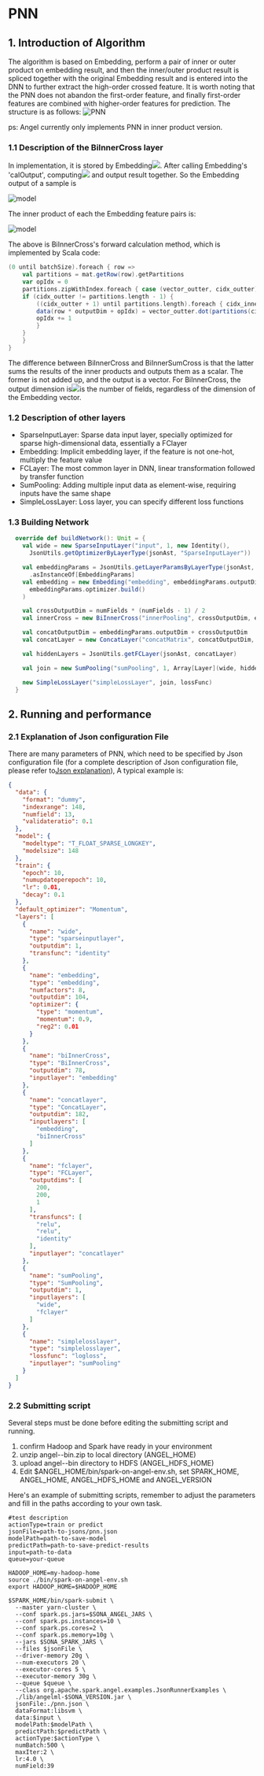 # PNN

## 1. Introduction of Algorithm
The algorithm is based on Embedding, perform a pair of inner or outer product on embedding result, and then the inner/outer product result is spliced together with the original Embedding result and is entered into the DNN to further extract the high-order crossed feature. It is worth noting that the PNN does not abandon the first-order feature, and finally first-order features are combined with higher-order features for prediction. The structure is as follows:
![PNN](../imgs/pnn.png)

ps: Angel currently only implements PNN in inner product version.

### 1.1 Description of the BiInnerCross layer
In implementation, it is stored by Embedding![](http://latex.codecogs.com/png.latex?\bold{v}_i). After calling Embedding's 'calOutput', computing![](http://latex.codecogs.com/png.latex?x_i\bold{v}_i) and output result together. So the Embedding output of a sample is 

![model](http://latex.codecogs.com/png.latex?\dpi{150}(x_1\bold{v}_1,x_2\bold{v}_2,x_3\bold{v}_3,\cdots,x_k\bold{v}_k)=(\bold{u}_1,\bold{u}_2,\bold{u}_3,\cdots,\bold{u}_k))

The inner product of each the Embedding feature pairs is:

![model](http://latex.codecogs.com/png.latex?\dpi{150}(\bold{u}_1^T\bold{u}_2,\bold{u}_1^T\bold{u}_3,\bold{u}_1^T\bold{u}_4,\cdots,\bold{u}_{k-1}^T\bold{u}_k))

The above is BiInnerCross's forward calculation method, which is implemented by Scala code:

```scala
(0 until batchSize).foreach { row =>
    val partitions = mat.getRow(row).getPartitions
    var opIdx = 0
    partitions.zipWithIndex.foreach { case (vector_outter, cidx_outter) =>
    if (cidx_outter != partitions.length - 1) {
        ((cidx_outter + 1) until partitions.length).foreach { cidx_inner =>
        data(row * outputDim + opIdx) = vector_outter.dot(partitions(cidx_inner))
        opIdx += 1
        }
    }
    }
}
```
The difference between BiInnerCross and BiInnerSumCross is that the latter sums the results of the inner products and outputs them as a scalar. The former is not added up, and the output is a vector. For BiInnerCross, the output dimension is![](http://latex.codecogs.com/png.latex?\dpi{80}C_k^2,k)is the number of fields, regardless of the dimension of the Embedding vector.

### 1.2 Description of other layers
- SparseInputLayer: Sparse data input layer, specially optimized for sparse high-dimensional data, essentially a FClayer
- Embedding: Implicit embedding layer, if the feature is not one-hot, multiply the feature value
- FCLayer: The most common layer in DNN, linear transformation followed by transfer function
- SumPooling: Adding multiple input data as element-wise, requiring inputs have the same shape
- SimpleLossLayer: Loss layer, you can specify different loss functions

### 1.3 Building Network
```scala
  override def buildNetwork(): Unit = {
    val wide = new SparseInputLayer("input", 1, new Identity(),
      JsonUtils.getOptimizerByLayerType(jsonAst, "SparseInputLayer"))

    val embeddingParams = JsonUtils.getLayerParamsByLayerType(jsonAst, "Embedding")
      .asInstanceOf[EmbeddingParams]
    val embedding = new Embedding("embedding", embeddingParams.outputDim, embeddingParams.numFactors,
      embeddingParams.optimizer.build()
    )

    val crossOutputDim = numFields * (numFields - 1) / 2
    val innerCross = new BiInnerCross("innerPooling", crossOutputDim, embedding)

    val concatOutputDim = embeddingParams.outputDim + crossOutputDim
    val concatLayer = new ConcatLayer("concatMatrix", concatOutputDim, Array[Layer](embedding, innerCross))

    val hiddenLayers = JsonUtils.getFCLayer(jsonAst, concatLayer)

    val join = new SumPooling("sumPooling", 1, Array[Layer](wide, hiddenLayers))

    new SimpleLossLayer("simpleLossLayer", join, lossFunc)
  }
```

## 2.  Running and performance
### 2.1 Explanation of Json configuration File
There are many parameters of PNN, which need to be specified by Json configuration file (for a complete description of Json configuration file, please refer to[Json explanation](../basic/json_conf_en.md)), A typical example is:
```json
{
  "data": {
    "format": "dummy",
    "indexrange": 148,
    "numfield": 13,
    "validateratio": 0.1
  },
  "model": {
    "modeltype": "T_FLOAT_SPARSE_LONGKEY",
    "modelsize": 148
  },
  "train": {
    "epoch": 10,
    "numupdateperepoch": 10,
    "lr": 0.01,
    "decay": 0.1
  },
  "default_optimizer": "Momentum",
  "layers": [
    {
      "name": "wide",
      "type": "sparseinputlayer",
      "outputdim": 1,
      "transfunc": "identity"
    },
    {
      "name": "embedding",
      "type": "embedding",
      "numfactors": 8,
      "outputdim": 104,
      "optimizer": {
        "type": "momentum",
        "momentum": 0.9,
        "reg2": 0.01
      }
    },
    {
      "name": "biInnerCross",
      "type": "BiInnerCross",
      "outputdim": 78,
      "inputlayer": "embedding"
    },
    {
      "name": "concatlayer",
      "type": "ConcatLayer",
      "outputdim": 182,
      "inputlayers": [
        "embedding",
        "biInnerCross"
      ]
    },
    {
      "name": "fclayer",
      "type": "FCLayer",
      "outputdims": [
        200,
        200,
        1
      ],
      "transfuncs": [
        "relu",
        "relu",
        "identity"
      ],
      "inputlayer": "concatlayer"
    },
    {
      "name": "sumPooling",
      "type": "SumPooling",
      "outputdim": 1,
      "inputlayers": [
        "wide",
        "fclayer"
      ]
    },
    {
      "name": "simplelosslayer",
      "type": "simplelosslayer",
      "lossfunc": "logloss",
      "inputlayer": "sumPooling"
    }
  ]
}

```

### 2.2 Submitting script

Several steps must be done before editing the submitting script and running.

1. confirm Hadoop and Spark have ready in your environment
2. unzip angel-<version>-bin.zip to local directory (ANGEL_HOME)
3. upload angel-<version>-bin directory to HDFS (ANGEL_HDFS_HOME)
4. Edit $ANGEL_HOME/bin/spark-on-angel-env.sh, set SPARK_HOME, ANGEL_HOME, ANGEL_HDFS_HOME and ANGEL_VERSION

Here's an example of submitting scripts, remember to adjust the parameters and fill in the paths according to your own task.

```
#test description
actionType=train or predict
jsonFile=path-to-jsons/pnn.json
modelPath=path-to-save-model
predictPath=path-to-save-predict-results
input=path-to-data
queue=your-queue

HADOOP_HOME=my-hadoop-home
source ./bin/spark-on-angel-env.sh
export HADOOP_HOME=$HADOOP_HOME

$SPARK_HOME/bin/spark-submit \
  --master yarn-cluster \
  --conf spark.ps.jars=$SONA_ANGEL_JARS \
  --conf spark.ps.instances=10 \
  --conf spark.ps.cores=2 \
  --conf spark.ps.memory=10g \
  --jars $SONA_SPARK_JARS \
  --files $jsonFile \
  --driver-memory 20g \
  --num-executors 20 \
  --executor-cores 5 \
  --executor-memory 30g \
  --queue $queue \
  --class org.apache.spark.angel.examples.JsonRunnerExamples \
  ./lib/angelml-$SONA_VERSION.jar \
  jsonFile:./pnn.json \
  dataFormat:libsvm \
  data:$input \
  modelPath:$modelPath \
  predictPath:$predictPath \
  actionType:$actionType \
  numBatch:500 \
  maxIter:2 \
  lr:4.0 \
  numField:39
```